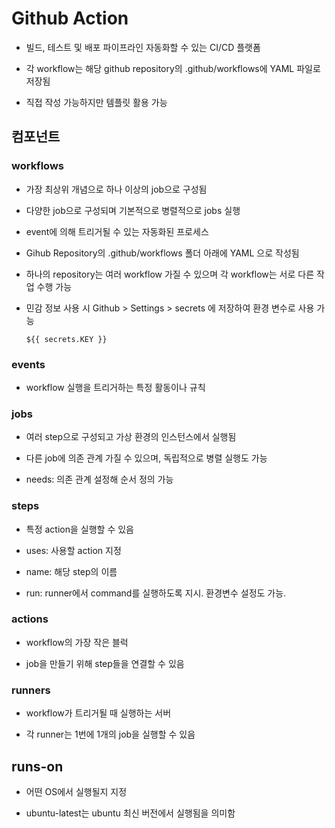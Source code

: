 # Github Action

- 빌드, 테스트 및 배포 파이프라인 자동화할 수 있는 CI/CD 플랫폼

- 각 workflow는 해당 github repository의 .github/workflows에 YAML 파일로 저장됨

- 직접 작성 가능하지만 템플릿 활용 가능

## 컴포넌트

### workflows

- 가장 최상위 개념으로 하나 이상의 job으로 구성됨

- 다양한 job으로 구성되며 기본적으로 병렬적으로 jobs 실행

- event에 의해 트리거될 수 있는 자동화된 프로세스

- Gihub Repository의 .github/workflows 폴더 아래에 YAML 으로 작성됨

- 하나의 repository는 여러 workflow 가질 수 있으며 각 workflow는 서로 다른 작업 수행 가능

- 민감 정보 사용 시 Github > Settings > secrets 에 저장하여 환경 변수로 사용 가능 

    ```
    ${{ secrets.KEY }}
    ```

### events

- workflow 실행을 트리거하는 특정 활동이나 규칙

### jobs

- 여러 step으로 구성되고 가상 환경의 인스턴스에서 실행됨

- 다른 job에 의존 관계 가질 수 있으며, 독립적으로 병렬 실행도 가능

- needs: 의존 관계 설정해 순서 정의 가능

### steps

- 특정 action을 실행할 수 있음

- uses: 사용할 action 지정

- name: 해당 step의 이름 

- run: runner에서 command를 실행하도록 지시. 환경변수 설정도 가능.

### actions

- workflow의 가장 작은 블럭

- job을 만들기 위해 step들을 연결할 수 있음

### runners

- workflow가 트리거될 때 실행하는 서버

- 각 runner는 1번에 1개의 job을 실행할 수 있음

## runs-on

- 어떤 OS에서 실행될지 지정

- ubuntu-latest는 ubuntu 최신 버전에서 실행됨을 의미함


